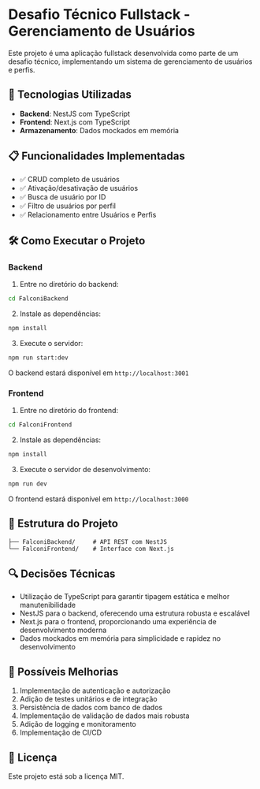 # Desafio Técnico Fullstack - Gerenciamento de Usuários

Este projeto é uma aplicação fullstack desenvolvida como parte de um desafio técnico, implementando um sistema de gerenciamento de usuários e perfis.

## 🚀 Tecnologias Utilizadas

- **Backend**: NestJS com TypeScript
- **Frontend**: Next.js com TypeScript
- **Armazenamento**: Dados mockados em memória

## 📋 Funcionalidades Implementadas

- ✅ CRUD completo de usuários
- ✅ Ativação/desativação de usuários
- ✅ Busca de usuário por ID
- ✅ Filtro de usuários por perfil
- ✅ Relacionamento entre Usuários e Perfis

## 🛠️ Como Executar o Projeto

### Backend

1. Entre no diretório do backend:

```bash
cd FalconiBackend
```

2. Instale as dependências:

```bash
npm install
```

3. Execute o servidor:

```bash
npm run start:dev
```

O backend estará disponível em `http://localhost:3001`

### Frontend

1. Entre no diretório do frontend:

```bash
cd FalconiFrontend
```

2. Instale as dependências:

```bash
npm install
```

3. Execute o servidor de desenvolvimento:

```bash
npm run dev
```

O frontend estará disponível em `http://localhost:3000`

## 📁 Estrutura do Projeto

```
├── FalconiBackend/     # API REST com NestJS
└── FalconiFrontend/    # Interface com Next.js
```

## 🔍 Decisões Técnicas

- Utilização de TypeScript para garantir tipagem estática e melhor manutenibilidade
- NestJS para o backend, oferecendo uma estrutura robusta e escalável
- Next.js para o frontend, proporcionando uma experiência de desenvolvimento moderna
- Dados mockados em memória para simplicidade e rapidez no desenvolvimento

## 🔄 Possíveis Melhorias

1. Implementação de autenticação e autorização
2. Adição de testes unitários e de integração
3. Persistência de dados com banco de dados
4. Implementação de validação de dados mais robusta
5. Adição de logging e monitoramento
6. Implementação de CI/CD

## 📝 Licença

Este projeto está sob a licença MIT.
